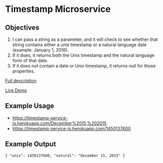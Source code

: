 # Timestamp Microservice

## Objectives
1. I can pass a string as a parameter, and it will check to see whether that string contains either a unix timestamp or a natural language date (example: January 1, 2016).
2. If it does, it returns both the Unix timestamp and the natural language form of that date.
3. If it does not contain a date or Unix timestamp, it returns null for those properties.

[Full description](https://www.freecodecamp.com/challenges/timestamp-microservice)

[Live Demo](https://timestamp-service-js.herokuapp.com)

## Example Usage
* https://timestamp-service-js.herokuapp.com/December%2015,%202015
* https://timestamp-service-js.herokuapp.com/1450137600

## Example Output
```{ "unix": 1450137600, "natural": "December 15, 2015" }```
